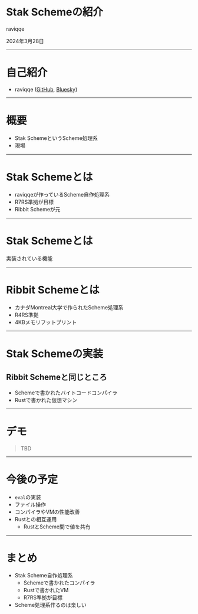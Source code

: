 # Stak Schemeの紹介

raviqqe

2024年3月28日

---

# 自己紹介

- raviqqe ([GitHub](https://github.com/raviqqe), [Bluesky](https://bsky.app/profile/raviqqe.bsky.social))

---

# 概要

- Stak SchemeというScheme処理系
- 現場

---

# Stak Schemeとは

- raviqqeが作っているScheme自作処理系
- R7RS準拠が目標
- Ribbit Schemeが元

---

# Stak Schemeとは

実装されている機能

---

# Ribbit Schemeとは

- カナダMontreal大学で作られたScheme処理系
- R4RS準拠
- 4KBメモリフットプリント

---

# Stak Schemeの実装

## Ribbit Schemeと同じところ

- Schemeで書かれたバイトコードコンパイラ
- Rustで書かれた仮想マシン

---

# デモ

> TBD

---

# 今後の予定

- `eval`の実装
- ファイル操作
- コンパイラやVMの性能改善
- Rustとの相互運用
  - RustとScheme間で値を共有

---

# まとめ

- Stak Scheme自作処理系
  - Schemeで書かれたコンパイラ
  - Rustで書かれたVM
  - R7RS準拠が目標
- Scheme処理系作るのは楽しい
